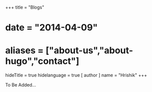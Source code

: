+++
title = "Blogs"
# date = "2014-04-09"
# aliases = ["about-us","about-hugo","contact"]
hideTitle = true
hidelanguage = true
[ author ]
  name = "Hrishik"
+++

To Be Added...
